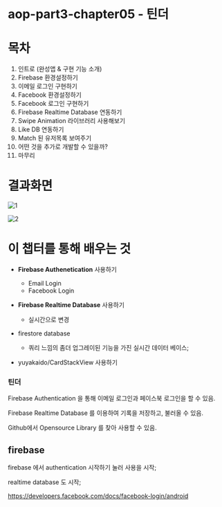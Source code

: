 # aop-part3-chapter05 -  틴더

# 목차

1. 인트로 (완성앱 & 구현 기능 소개)
2. Firebase 환경설정하기
3. 이메일 로그인 구현하기
4. Facebook 환경설정하기
5. Facebook 로그인 구현하기
6. Firebase Realtime Database 연동하기
7. Swipe Animation 라이브러리 사용해보기
8. Like DB 연동하기
9. Match 된 유저목록 보여주기
10. 어떤 것을 추가로 개발할 수 있을까?
11. 마무리



# 결과화면

![1](./screenshot/1.png)



![2](./screenshot/2.png)



# 이 챕터를 통해 배우는 것

- **Firebase Authenetication** 사용하기

  - Email Login
  - Facebook Login

- **Firebase Realtime Database** 사용하기

  - 실시간으로 변경

- firestore database
  - 쿼리 느낌의 좀더 업그레이된 기능을 가진 실시간 데이터 베이스;

- yuyakaido/CardStackView 사용하기



### 틴더

Firebase Authentication 을 통해 이메일 로그인과 페이스북 로그인을 할 수 있음.

Firebase Realtime Database 를 이용하여 기록을 저장하고, 불러올 수 있음.

Github에서 Opensource Library 를 찾아 사용할 수 있음.


## firebase

firebase 에서 authentication 시작하기 눌러 사용을 시작;

realtime database 도 시작;

https://developers.facebook.com/docs/facebook-login/android


